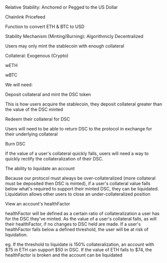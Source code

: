 Relative Stability: Anchored or Pegged to the US Dollar

Chainlink Pricefeed

Function to convert ETH & BTC to USD

Stability Mechanism (Minting/Burning): Algorithmicly Decentralized

Users may only mint the stablecoin with enough collateral

Collateral: Exogenous (Crypto)

wETH

wBTC



We will need:

Deposit collateral and mint the DSC token

This is how users acquire the stablecoin, they deposit collateral greater than the value of the DSC minted

Redeem their collateral for DSC

Users will need to be able to return DSC to the protocol in exchange for their underlying collateral

Burn DSC

If the value of a user's collateral quickly falls, users will need a way to quickly rectify the collateralization of their DSC.

The ability to liquidate an account

Because our protocol must always be over-collateralized (more collateral must be deposited then DSC is minted), if a user's collateral value falls below what's required to support their minted DSC, they can be liquidated. Liquidation allows other users to close an under-collateralized position

View an account's healthFactor

healthFactor will be defined as a certain ratio of collateralization a user has for the DSC they've minted. As the value of a user's collateral falls, as will their healthFactor, if no changes to DSC held are made. If a user's healthFactor falls below a defined threshold, the user will be at risk of liquidation.

eg. If the threshold to liquidate is 150% collateralization, an account with $75 in ETH can support $50 in DSC. If the value of ETH falls to $74, the healthFactor is broken and the account can be liquidated

